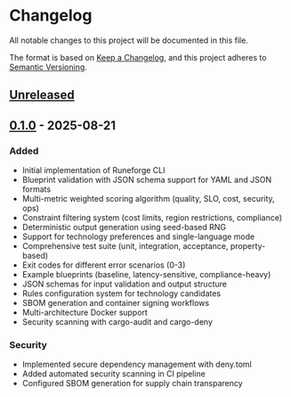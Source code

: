 # Changelog

All notable changes to this project will be documented in this file.

The format is based on [Keep a Changelog](https://keepachangelog.com/en/1.0.0/),
and this project adheres to [Semantic Versioning](https://semver.org/spec/v2.0.0.html).

## [Unreleased]

## [0.1.0] - 2025-08-21

### Added
- Initial implementation of Runeforge CLI
- Blueprint validation with JSON schema support for YAML and JSON formats
- Multi-metric weighted scoring algorithm (quality, SLO, cost, security, ops)
- Constraint filtering system (cost limits, region restrictions, compliance)
- Deterministic output generation using seed-based RNG
- Support for technology preferences and single-language mode
- Comprehensive test suite (unit, integration, acceptance, property-based)
- Exit codes for different error scenarios (0-3)
- Example blueprints (baseline, latency-sensitive, compliance-heavy)
- JSON schemas for input validation and output structure
- Rules configuration system for technology candidates
- SBOM generation and container signing workflows
- Multi-architecture Docker support
- Security scanning with cargo-audit and cargo-deny

### Security
- Implemented secure dependency management with deny.toml
- Added automated security scanning in CI pipeline
- Configured SBOM generation for supply chain transparency

[Unreleased]: https://github.com/NishizukaKoichi/Runeforge/compare/v0.1.0...HEAD
[0.1.0]: https://github.com/NishizukaKoichi/Runeforge/releases/tag/v0.1.0